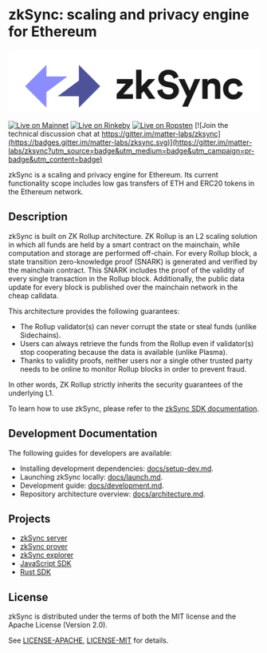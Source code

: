 # zkSync: scaling and privacy engine for Ethereum

[![Logo](zkSyncLogo.svg)](https://zksync.io/)

[![Live on Mainnet](https://img.shields.io/badge/wallet-Live%20on%20Mainnet-blue)](https://wallet.zksync.io)
[![Live on Rinkeby](https://img.shields.io/badge/wallet-Live%20on%20Rinkeby-blue)](https://rinkeby.zksync.io)
[![Live on Ropsten](https://img.shields.io/badge/wallet-Live%20on%20Ropsten-blue)](https://ropsten.zksync.io)
[![Join the technical discussion chat at https://gitter.im/matter-labs/zksync](https://badges.gitter.im/matter-labs/zksync.svg)](https://gitter.im/matter-labs/zksync?utm_source=badge&utm_medium=badge&utm_campaign=pr-badge&utm_content=badge)


zkSync is a scaling and privacy engine for Ethereum. Its current functionality scope includes low gas transfers of ETH and ERC20 tokens in the Ethereum network.

## Description

zkSync is built on ZK Rollup architecture. ZK Rollup is an L2 scaling solution in which all funds are held by a smart contract on the mainchain, while computation and storage are performed off-chain. For every Rollup block, a state transition zero-knowledge proof (SNARK) is generated and verified by the mainchain contract. This SNARK includes the proof of the validity of every single transaction in the Rollup block. Additionally, the public data update for every block is published over the mainchain network in the cheap calldata.

This architecture provides the following guarantees:

- The Rollup validator(s) can never corrupt the state or steal funds (unlike Sidechains).
- Users can always retrieve the funds from the Rollup even if validator(s) stop cooperating because the data is available (unlike Plasma).
- Thanks to validity proofs, neither users nor a single other trusted party needs to be online to monitor Rollup blocks in order to prevent fraud.

In other words, ZK Rollup strictly inherits the security guarantees of the underlying L1.

To learn how to use zkSync, please refer to the [zkSync SDK documentation](https://zksync.io).

## Development Documentation

The following guides for developers are available:

- Installing development dependencies: [docs/setup-dev.md](docs/setup-dev.md).
- Launching zkSync locally: [docs/launch.md](docs/launch.md).
- Development guide: [docs/development.md](docs/development.md).
- Repository architecture overview: [docs/architecture.md](docs/architecture.md).

## Projects

- [zkSync server](core/bin/server)
- [zkSync prover](core/bin/prover)
- [zkSync explorer](infrastructure/explorer)
- [JavaScript SDK](sdk/zksync.js)
- [Rust SDK](sdk/zksync-rs)

## License

zkSync is distributed under the terms of both the MIT license
and the Apache License (Version 2.0).

See [LICENSE-APACHE](LICENSE-APACHE), [LICENSE-MIT](LICENSE-MIT) for details.
